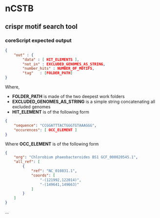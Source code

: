 # nCSTB

## crispr motif search tool

### coreScript expected output

```json
{
    "out" : {
        "data" : [ HIT_ELEMENTS ],
        "not_in" : EXCLUDED_GENOMES_AS_STRING,
        "number_hits" : NUMBER_OF_MOTIFS,
        "tag"   : [FOLDER_PATH]
}
```
Where,
* **FOLDER_PATH** is made of the two deepest work folders
* **EXCLUDED_GENOMES_AS_STRING** is a simple string concatenating all excluded genomes
* **HIT_ELEMENT** is of the following form

```json
{
    "sequence": "CCGGATTTACTGGGTGTAAAGGG",
    "occurences": [ OCC_ELEMENT ]
}
```

Where **OCC_ELEMENT** is of the following form

```json
{
    "org": "Chlorobium phaeobacteroides BS1 GCF_000020545.1",
    "all_ref": [
        {
            "ref": "NC_010831.1",
            "coords": [
                "-(121992,122014)",
                "-(149641,149663)"
            ]
        }
    ]
}
```
...

